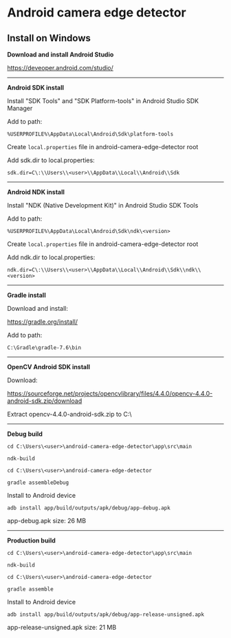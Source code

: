 # Android camera edge detector


## Install on Windows



**Download and install Android Studio**

https://deveoper.android.com/studio/

---

**Android SDK install**

Install "SDK Tools" and "SDK Platform-tools" in Android Studio SDK Manager

Add to path:

`%USERPROFILE%\AppData\Local\Android\Sdk\platform-tools`

Create `local.properties` file in android-camera-edge-detector root

Add sdk.dir to local.properties:

`sdk.dir=C\:\\Users\\<user>\\AppData\\Local\\Android\\Sdk`

---

**Android NDK install**

Install "NDK (Native Development Kit)" in Android Studio SDK Tools

Add to path:

`%USERPROFILE%\AppData\Local\Android\Sdk\ndk\<version>`

Create `local.properties` file in android-camera-edge-detector root

Add ndk.dir to local.properties:

`ndk.dir=C\:\\Users\\<user>\\AppData\\Local\\Android\\Sdk\\ndk\\<version>`

---

**Gradle install**

Download and install:

https://gradle.org/install/

Add to path:

`C:\Gradle\gradle-7.6\bin`

---

**OpenCV Android SDK install**

Download:

https://sourceforge.net/projects/opencvlibrary/files/4.4.0/opencv-4.4.0-android-sdk.zip/download

Extract opencv-4.4.0-android-sdk.zip to C:\

---

**Debug build**

`cd C:\Users\<user>\android-camera-edge-detector\app\src\main`

`ndk-build`

`cd C:\Users\<user>\android-camera-edge-detector`

`gradle assembleDebug`

Install to Android device

`adb install app/build/outputs/apk/debug/app-debug.apk`

app-debug.apk size: 26 MB

---

**Production build**

`cd C:\Users\<user>\android-camera-edge-detector\app\src\main`

`ndk-build`

`cd C:\Users\<user>\android-camera-edge-detector`

`gradle assemble`

Install to Android device

`adb install app/build/outputs/apk/debug/app-release-unsigned.apk`

app-release-unsigned.apk size: 21 MB
